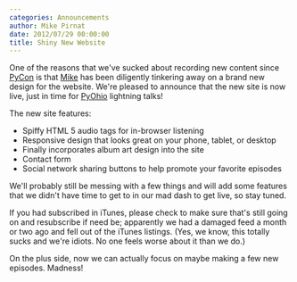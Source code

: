 ```yaml
---
categories: Announcements
author: Mike Pirnat
date: 2012/07/29 00:00:00
title: Shiny New Website
---
```

One of the reasons that we've sucked about recording new content since
[PyCon](http://us.pycon.org) is that [Mike](http://mike.pirnat.com) has been
diligently tinkering away on a brand new design for the website.
We're pleased to announce that the new site is now live, just in time for
[PyOhio](http://pyohio.org) lightning talks!

The new site features:

 * Spiffy HTML 5 audio tags for in-browser listening
 * Responsive design that looks great on your phone, tablet, or desktop
 * Finally incorporates album art design into the site
 * Contact form
 * Social network sharing buttons to help promote your favorite episodes

We'll probably still be messing with a few things and will add some features
that we didn't have time to get to in our mad dash to get live, so stay tuned.

If you had subscribed in iTunes, please check to make sure that's still going
on and resubscribe if need be; apparently we had a damaged feed a month or two
ago and fell out of the iTunes listings.  (Yes, we know, this totally sucks and
we're idiots. No one feels worse about it than we do.)

On the plus side, now we can actually focus on maybe making a few new episodes.
Madness!
